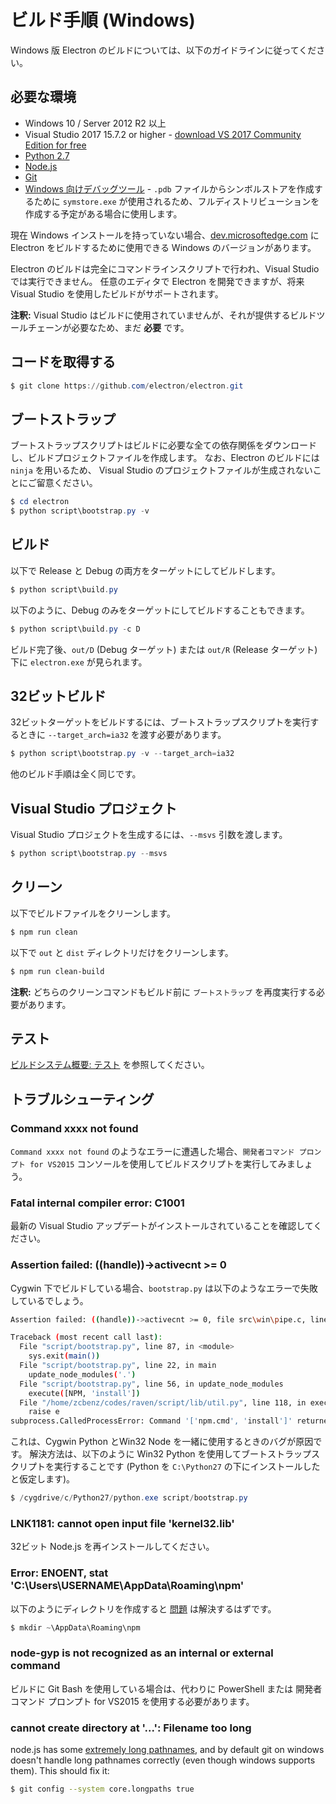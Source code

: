 # ビルド手順 (Windows)

Windows 版 Electron のビルドについては、以下のガイドラインに従ってください。

## 必要な環境

* Windows 10 / Server 2012 R2 以上
* Visual Studio 2017 15.7.2 or higher - [download VS 2017 Community Edition for free](https://www.visualstudio.com/vs/)
* [Python 2.7](http://www.python.org/download/releases/2.7/)
* [Node.js](https://nodejs.org/download/)
* [Git](http://git-scm.com)
* [Windows 向けデバッグツール](https://msdn.microsoft.com/en-us/library/windows/hardware/ff551063.aspx) - `.pdb` ファイルからシンボルストアを作成するために `symstore.exe` が使用されるため、フルディストリビューションを作成する予定がある場合に使用します。

現在 Windows インストールを持っていない場合、[dev.microsoftedge.com](https://developer.microsoft.com/en-us/microsoft-edge/tools/vms/) に Electron をビルドするために使用できる Windows のバージョンがあります。

Electron のビルドは完全にコマンドラインスクリプトで行われ、Visual Studio では実行できません。 任意のエディタで Electron を開発できますが、将来 Visual Studio を使用したビルドがサポートされます。

**注釈:** Visual Studio はビルドに使用されていませんが、それが提供するビルドツールチェーンが必要なため、まだ **必要** です。

## コードを取得する

```powershell
$ git clone https://github.com/electron/electron.git
```

## ブートストラップ

ブートストラップスクリプトはビルドに必要な全ての依存関係をダウンロードし、ビルドプロジェクトファイルを作成します。 なお、Electron のビルドには `ninja` を用いるため、 Visual Studio のプロジェクトファイルが生成されないことにご留意ください。

```powershell
$ cd electron
$ python script\bootstrap.py -v
```

## ビルド

以下で Release と Debug の両方をターゲットにしてビルドします。

```powershell
$ python script\build.py
```

以下のように、Debug のみをターゲットにしてビルドすることもできます。

```powershell
$ python script\build.py -c D
```

ビルド完了後、`out/D` (Debug ターゲット) または `out/R` (Release ターゲット) 下に `electron.exe` が見られます。

## 32ビットビルド

32ビットターゲットをビルドするには、ブートストラップスクリプトを実行するときに `--target_arch=ia32` を渡す必要があります。

```powershell
$ python script\bootstrap.py -v --target_arch=ia32
```

他のビルド手順は全く同じです。

## Visual Studio プロジェクト

Visual Studio プロジェクトを生成するには、`--msvs` 引数を渡します。

```powershell
$ python script\bootstrap.py --msvs
```

## クリーン

以下でビルドファイルをクリーンします。

```powershell
$ npm run clean
```

以下で `out` と `dist` ディレクトリだけをクリーンします。

```sh
$ npm run clean-build
```

**注釈:** どちらのクリーンコマンドもビルド前に `ブートストラップ` を再度実行する必要があります。

## テスト

[ビルドシステム概要: テスト](build-system-overview.md#tests) を参照してください。

## トラブルシューティング

### Command xxxx not found

`Command xxxx not found` のようなエラーに遭遇した場合、`開発者コマンド プロンプト for VS2015` コンソールを使用してビルドスクリプトを実行してみましょう。

### Fatal internal compiler error: C1001

最新の Visual Studio アップデートがインストールされていることを確認してください。

### Assertion failed: ((handle))->activecnt >= 0

Cygwin 下でビルドしている場合、`bootstrap.py` は以下のようなエラーで失敗しているでしょう。

```sh
Assertion failed: ((handle))->activecnt >= 0, file src\win\pipe.c, line 1430

Traceback (most recent call last):
  File "script/bootstrap.py", line 87, in <module>
    sys.exit(main())
  File "script/bootstrap.py", line 22, in main
    update_node_modules('.')
  File "script/bootstrap.py", line 56, in update_node_modules
    execute([NPM, 'install'])
  File "/home/zcbenz/codes/raven/script/lib/util.py", line 118, in execute
    raise e
subprocess.CalledProcessError: Command '['npm.cmd', 'install']' returned non-zero exit status 3
```

これは、Cygwin Python とWin32 Node を一緒に使用するときのバグが原因です。 解決方法は、以下のように Win32 Python を使用してブートストラップスクリプトを実行することです (Python を `C:\Python27` の下にインストールしたと仮定します)。

```powershell
$ /cygdrive/c/Python27/python.exe script/bootstrap.py
```

### LNK1181: cannot open input file 'kernel32.lib'

32ビット Node.js を再インストールしてください。

### Error: ENOENT, stat 'C:\Users\USERNAME\AppData\Roaming\npm'

以下のようにディレクトリを作成すると [問題](https://stackoverflow.com/a/25095327/102704) は解決するはずです。

```powershell
$ mkdir ~\AppData\Roaming\npm
```

### node-gyp is not recognized as an internal or external command

ビルドに Git Bash を使用している場合は、代わりに PowerShell または 開発者コマンド プロンプト for VS2015 を使用する必要があります。

### cannot create directory at '...': Filename too long

node.js has some [extremely long pathnames](https://github.com/electron/node/tree/electron/deps/npm/node_modules/libnpx/node_modules/yargs/node_modules/read-pkg-up/node_modules/read-pkg/node_modules/load-json-file/node_modules/parse-json/node_modules/error-ex/node_modules/is-arrayish), and by default git on windows doesn't handle long pathnames correctly (even though windows supports them). This should fix it:

```sh
$ git config --system core.longpaths true
```
